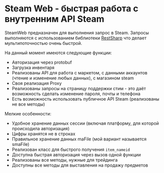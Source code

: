 # Steam Web - быстрая работа с внутренним API Steam
SteamWeb предназначен для выполнения запрос в Steam. Запросы выполняются с использованием библиотеки [RestSharp](https://github.com/restsharp/RestSharp) что делает мультипоточностью очень быстрой.

На данный момент имеются следующие функции:
- Авторизация через protobuf
- Загрузка инвентаря
- Реализованы API для работа с маркетом, с данными аккаунтов (чтение и изменение любых данных), с магазином steam
- Своя реализация Proxy
- Реализованы запросы на страницу поддержки стим - это даёт возможность сделать изменение пароля, почты и телефона
- Есть возможность использовать публичное API Steam (реализованы не все методы)


Мелкие особенности:
- Удобное хранение данных сессии (включая платформу, для которой происходила авторизация)
- Цифры хранятся не в строках
- Правильное хранение данных maFile (мой вариант называется smaFile)
- Реализован класс для быстрого получения `item_nameid`
- Доступна быстрая авторизация через вызов одной функции
- Реализованы все методы, нужные для трейдинга
- Доступны все методы для выставления на продажу предметов
